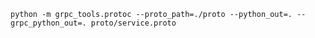 `python -m grpc_tools.protoc --proto_path=./proto --python_out=. --grpc_python_out=. proto/service.proto`